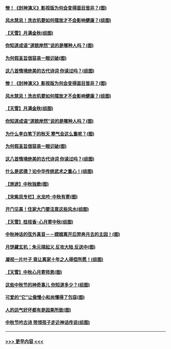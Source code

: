 #### [惨！《封神演义》影视版为何会变得面目皆非？(图)](../pages/p7/906532.md?t=09151411) 
#### [风水禁忌！洗衣机要如何摆放才不会影响健康？(组图)](../pages/p7/905903.md?t=09151411) 
#### [【天雪】月满金秋(组图)](../pages/p7/907385.md?t=09151411) 
#### [你知道成语“道貌岸然”说的是哪种人吗？(图)](../pages/p7/907226.md?t=09151411) 
#### [为何假圣旨很容易一眼识破(图)](../pages/p7/906472.md?t=09151411) 
#### [这八首情境绝美的古代诗词 你读过吗？(组图)](../pages/p7/904852.md?t=09151411) 
#### [惨！《封神演义》影视版为何会变得面目皆非？(图)](../pages/p7/906532.md?t=09151411) 
#### [风水禁忌！洗衣机要如何摆放才不会影响健康？(组图)](../pages/p7/905903.md?t=09151411) 
#### [【天雪】月满金秋(组图)](../pages/p7/907385.md?t=09151411) 
#### [你知道成语“道貌岸然”说的是哪种人吗？(图)](../pages/p7/907226.md?t=09151411) 
#### [为什么李白笔下的秋天 寒气会这么重呢？(图)](../pages/p7/905581.md?t=09151411) 
#### [为何假圣旨很容易一眼识破(图)](../pages/p7/906472.md?t=09151411) 
#### [这八首情境绝美的古代诗词 你读过吗？(组图)](../pages/p7/904852.md?t=09151411) 
#### [什么是武德？论中华传统武术之重心！(组图)](../pages/p7/906297.md?t=09151411) 
#### [【旅途】中秋独歌(图)](../pages/p7/907261.md?t=09151411) 
#### [【宋紫凤专栏】水龙吟･中秋有寄(图)](../pages/p7/907242.md?t=09151411) 
#### [开门见喜！住家大门要注意这些风水(组图)](../pages/p7/887510.md?t=09151411) 
#### [【天雪】桂枝香･心月寄中秋(组图)](../pages/p7/907083.md?t=09151411) 
#### [中秋神话的弦外真音－－嫦娥离开后羿奔月去的主因！(图)](../pages/p7/906786.md?t=09151411) 
#### [月饼藏玄机：朱元璋起义 反攻大陆 反送中(图)](../pages/p7/906910.md?t=09151411) 
#### [凝视一片叶子 竟让离家十年之人得偿所愿！(组图)](../pages/p7/906191.md?t=09151411) 
#### [【天雪】中秋心月寄师恩(图)](../pages/p7/907075.md?t=09151411) 
#### [这些中秋节的神奇事儿 你知道多少？(组图)](../pages/p7/906789.md?t=09151411) 
#### [可爱的“它”让傲慢小和尚懂得了包容(图)](../pages/p7/906973.md?t=09151411) 
#### [人的运气好坏都有是因果所致(图)](../pages/p7/906555.md?t=09151411) 
#### [中秋节吟古诗 带领孩子走近神话传说(组图)](../pages/p7/906776.md?t=09151411) 

----
#### [ >>> 更早内容 <<< ](../indexes/p7-earlier.md)

